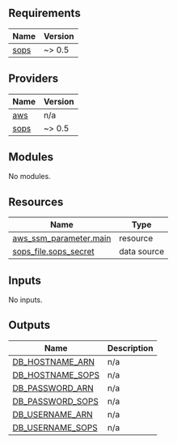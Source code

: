 <!-- BEGIN_TF_DOCS -->
## Requirements

| Name | Version |
|------|---------|
| <a name="requirement_sops"></a> [sops](#requirement\_sops) | ~> 0.5 |

## Providers

| Name | Version |
|------|---------|
| <a name="provider_aws"></a> [aws](#provider\_aws) | n/a |
| <a name="provider_sops"></a> [sops](#provider\_sops) | ~> 0.5 |

## Modules

No modules.

## Resources

| Name | Type |
|------|------|
| [aws_ssm_parameter.main](https://registry.terraform.io/providers/hashicorp/aws/latest/docs/resources/ssm_parameter) | resource |
| [sops_file.sops_secret](https://registry.terraform.io/providers/carlpett/sops/latest/docs/data-sources/file) | data source |

## Inputs

No inputs.

## Outputs

| Name | Description |
|------|-------------|
| <a name="output_DB_HOSTNAME_ARN"></a> [DB\_HOSTNAME\_ARN](#output\_DB\_HOSTNAME\_ARN) | n/a |
| <a name="output_DB_HOSTNAME_SOPS"></a> [DB\_HOSTNAME\_SOPS](#output\_DB\_HOSTNAME\_SOPS) | n/a |
| <a name="output_DB_PASSWORD_ARN"></a> [DB\_PASSWORD\_ARN](#output\_DB\_PASSWORD\_ARN) | n/a |
| <a name="output_DB_PASSWORD_SOPS"></a> [DB\_PASSWORD\_SOPS](#output\_DB\_PASSWORD\_SOPS) | n/a |
| <a name="output_DB_USERNAME_ARN"></a> [DB\_USERNAME\_ARN](#output\_DB\_USERNAME\_ARN) | n/a |
| <a name="output_DB_USERNAME_SOPS"></a> [DB\_USERNAME\_SOPS](#output\_DB\_USERNAME\_SOPS) | n/a |
<!-- END_TF_DOCS -->